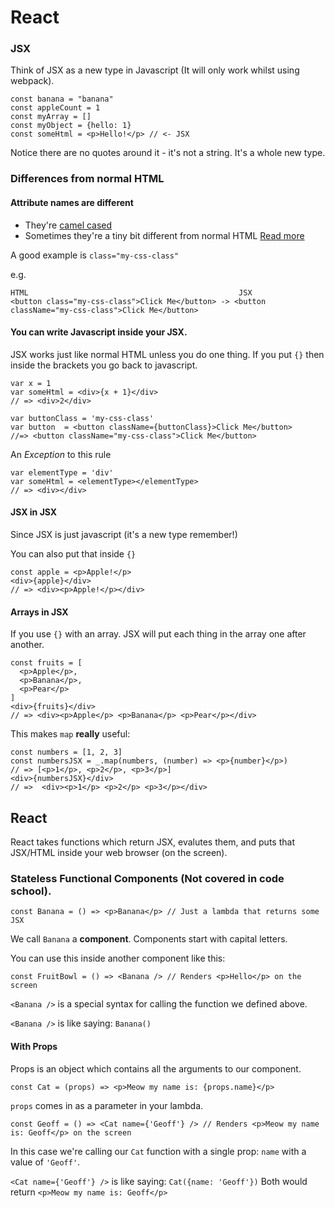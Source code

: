 # React

### JSX

Think of JSX as a new type in Javascript (It will only work whilst using webpack).

```
const banana = "banana"
const appleCount = 1 
const myArray = []
const myObject = {hello: 1}
const someHtml = <p>Hello!</p> // <- JSX
```

Notice there are no quotes around it - it's not a string. It's a whole new type.


### Differences from normal HTML

#### Attribute names are different

* They're [camel cased](https://en.wikipedia.org/wiki/Camel_case)
* Sometimes they're a tiny bit different from normal HTML [Read more](https://facebook.github.io/react/docs/tags-and-attributes.html)

A good example is `class="my-css-class"`

e.g.

```
HTML                                               JSX
<button class="my-css-class">Click Me</button> -> <button className="my-css-class">Click Me</button>
```

#### You can write Javascript inside your JSX.

JSX works just like normal HTML unless you do one thing. If you put `{}` then inside the brackets you go back to javascript.

```
var x = 1
var someHtml = <div>{x + 1}</div>
// => <div>2</div>
```

```
var buttonClass = 'my-css-class'
var button  = <button className={buttonClass}>Click Me</button>
//=> <button className="my-css-class">Click Me</button>
```

An *Exception* to this rule
```
var elementType = 'div'
var someHtml = <elementType></elementType>
// => <div></div>
```
#### JSX in JSX

Since JSX is just javascript (it's a new type remember!)

You can also put that inside `{}`

```
const apple = <p>Apple!</p>
<div>{apple}</div>
// => <div><p>Apple!</p></div>
```

#### Arrays in JSX

If you use `{}` with an array. JSX will put each thing in the array one after another.

```
const fruits = [
  <p>Apple</p>,
  <p>Banana</p>,
  <p>Pear</p>
]
<div>{fruits}</div>
// => <div><p>Apple</p> <p>Banana</p> <p>Pear</p></div>
```

This makes `map` **really** useful:

```
const numbers = [1, 2, 3]
const numbersJSX = _.map(numbers, (number) => <p>{number}</p>) 
// => [<p>1</p>, <p>2</p>, <p>3</p>] 
<div>{numbersJSX}</div>
// =>  <div><p>1</p> <p>2</p> <p>3</p></div>
```


## React

React takes functions which return JSX, evalutes them, and puts that JSX/HTML inside your web browser (on the screen). 

### Stateless Functional Components (Not covered in code school).

```
const Banana = () => <p>Banana</p> // Just a lambda that returns some JSX
```

We call `Banana` a **component**. Components start with capital letters.

You can use this inside another component like this:

```
const FruitBowl = () => <Banana /> // Renders <p>Hello</p> on the screen
```

`<Banana />` is a special syntax for calling the function we defined above. 

`<Banana />` is like saying: `Banana()`

#### With Props

Props is an object which contains all the arguments to our component.

```
const Cat = (props) => <p>Meow my name is: {props.name}</p> 
```
`props` comes in as a parameter in your lambda. 

```
const Geoff = () => <Cat name={'Geoff'} /> // Renders <p>Meow my name is: Geoff</p> on the screen
```

In this case we're calling our `Cat` function with a single prop: `name` with a value of `'Geoff'`.

`<Cat name={'Geoff'} />` is like saying: `Cat({name: 'Geoff'})`
Both would return `<p>Meow my name is: Geoff</p>`


